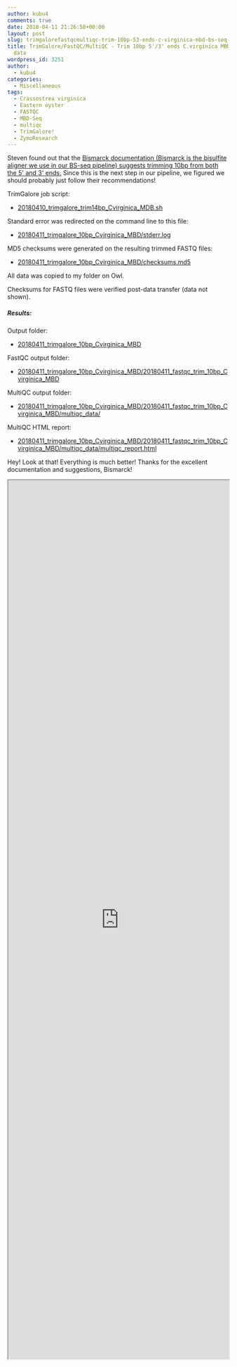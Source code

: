 ```yaml
---
author: kubu4
comments: true
date: 2018-04-11 21:26:58+00:00
layout: post
slug: trimgalorefastqcmultiqc-trim-10bp-53-ends-c-virginica-mbd-bs-seq-fastq-data
title: TrimGalore/FastQC/MultiQC - Trim 10bp 5'/3' ends C.virginica MBD BS-seq FASTQ
  data
wordpress_id: 3251
author:
  - kubu4
categories:
  - Miscellaneous
tags:
  - Crassostrea virginica
  - Eastern oyster
  - FASTQC
  - MBD-Seq
  - multiqc
  - TrimGalore!
  - ZymoResearch
---
```


Steven found out that the [Bismarck documentation (Bismarck is the bisulfite aligner we use in our BS-seq pipeline) suggests trimming 10bp from both the 5' and 3' ends.](https://github.com/FelixKrueger/Bismark/tree/master/Docs#viii-notes-about-different-library-types-and-commercial-kits) Since this is the next step in our pipeline, we figured we should probably just follow their recommendations!

TrimGalore job script:





  * [20180410_trimgalore_trim14bp_Cvirginica_MDB.sh](https://owl.fish.washington.edu/Athaliana/20180411_trimgalore_10bp_Cvirginica_MBD/20180411_trimgalore_trim_10bp_Cvirginica_MBD.sh)



Standard error was redirected on the command line to this file:



  * [20180411_trimgalore_10bp_Cvirginica_MBD/stderr.log](https://owl.fish.washington.edu/Athaliana/20180411_trimgalore_10bp_Cvirginica_MBD/stderr.log)



MD5 checksums were generated on the resulting trimmed FASTQ files:



  * [20180411_trimgalore_10bp_Cvirginica_MBD/checksums.md5](https://owl.fish.washington.edu/Athaliana/20180411_trimgalore_10bp_Cvirginica_MBD/checksums.md5)



All data was copied to my folder on Owl.

Checksums for FASTQ files were verified post-data transfer (data not shown).



##### Results:



Output folder:





  * [20180411_trimgalore_10bp_Cvirginica_MBD](https://owl.fish.washington.edu/Athaliana/20180411_trimgalore_10bp_Cvirginica_MBD/)



FastQC output folder:



  * [20180411_trimgalore_10bp_Cvirginica_MBD/20180411_fastqc_trim_10bp_Cvirginica_MBD](https://owl.fish.washington.edu/Athaliana/20180411_trimgalore_10bp_Cvirginica_MBD/20180411_fastqc_trim_10bp_Cvirginica_MBD/)



MultiQC output folder:



  * [20180411_trimgalore_10bp_Cvirginica_MBD/20180411_fastqc_trim_10bp_Cvirginica_MBD/multiqc_data/](https://owl.fish.washington.edu/Athaliana/20180411_trimgalore_10bp_Cvirginica_MBD/20180411_fastqc_trim_10bp_Cvirginica_MBD/multiqc_data/)



MultiQC HTML report:



  * [20180411_trimgalore_10bp_Cvirginica_MBD/20180411_fastqc_trim_10bp_Cvirginica_MBD/multiqc_data/multiqc_report.html](https://owl.fish.washington.edu/Athaliana/20180411_trimgalore_10bp_Cvirginica_MBD/20180411_fastqc_trim_10bp_Cvirginica_MBD/multiqc_data/multiqc_report.html)



Hey! Look at that! Everything is much better! Thanks for the excellent documentation and suggestions, Bismarck!

<iframe src="https://owl.fish.washington.edu/Athaliana/20180411_trimgalore_10bp_Cvirginica_MBD/20180411_fastqc_trim_10bp_Cvirginica_MBD/multiqc_data/multiqc_report.html" width="100%" height="2000" scrolling="yes"></iframe>
